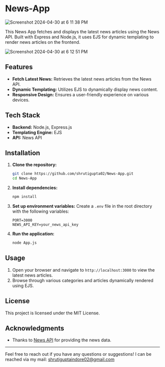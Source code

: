 # News-App
![Screenshot 2024-04-30 at 6 11 38 PM](https://github.com/shrutigupta02/News-App/assets/137976185/9c69a1f0-4ef7-4ba7-97b6-55c0529ae970)

This News App fetches and displays the latest news articles using the News API. Built with Express and Node.js, it uses EJS for dynamic templating to render news articles on the frontend.

![Screenshot 2024-04-30 at 6 12 51 PM](https://github.com/shrutigupta02/News-App/assets/137976185/81e5970d-987b-4327-88bf-4e91a6a21a8b)

## Features

- **Fetch Latest News:** Retrieves the latest news articles from the News API.
- **Dynamic Templating:** Utilizes EJS to dynamically display news content.
- **Responsive Design:** Ensures a user-friendly experience on various devices.

## Tech Stack

- **Backend:** Node.js, Express.js
- **Templating Engine:** EJS
- **API:** News API

## Installation

1. **Clone the repository:**
   ```bash
   git clone https://github.com/shrutigupta02/News-App.git
   cd News-App
   ```

2. **Install dependencies:**
   ```bash
   npm install
   ```

3. **Set up environment variables:**
   Create a `.env` file in the root directory with the following variables:
   ```env
   PORT=3000
   NEWS_API_KEY=your_news_api_key
   ```

4. **Run the application:**
   ```bash
   node App.js
   ```

## Usage

1. Open your browser and navigate to `http://localhost:3000` to view the latest news articles.
2. Browse through various categories and articles dynamically rendered using EJS.

## License

This project is licensed under the MIT License.

## Acknowledgments

- Thanks to [News API](https://newsapi.org/) for providing the news data.

---

Feel free to reach out if you have any questions or suggestions! I can be reached via my mail: shrutiguptaindore02@gmail.com
